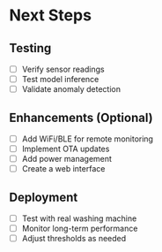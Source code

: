 # Next Steps

## Testing
- [ ] Verify sensor readings
- [ ] Test model inference
- [ ] Validate anomaly detection

## Enhancements (Optional)
- [ ] Add WiFi/BLE for remote monitoring
- [ ] Implement OTA updates
- [ ] Add power management
- [ ] Create a web interface

## Deployment
- [ ] Test with real washing machine
- [ ] Monitor long-term performance
- [ ] Adjust thresholds as needed
